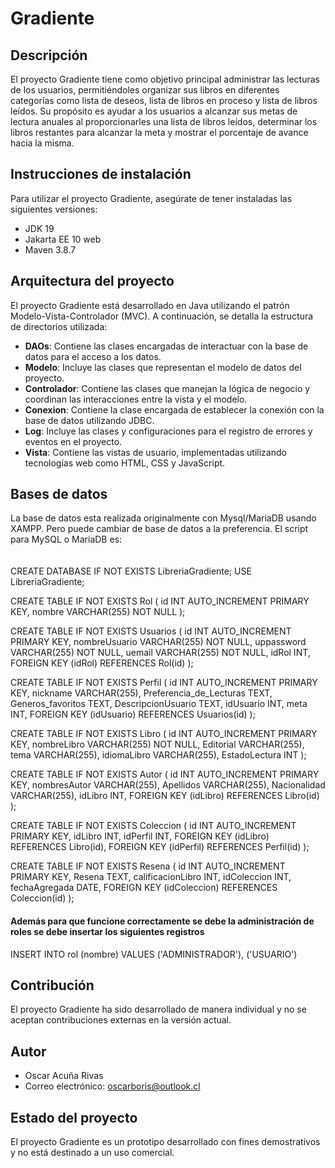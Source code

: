 # Gradiente

## Descripción

El proyecto Gradiente tiene como objetivo principal administrar las lecturas de los usuarios, permitiéndoles organizar sus libros en diferentes categorías como lista de deseos, lista de libros en proceso y lista de libros leídos. Su propósito es ayudar a los usuarios a alcanzar sus metas de lectura anuales al proporcionarles una lista de libros leídos, determinar los libros restantes para alcanzar la meta y mostrar el porcentaje de avance hacia la misma.

## Instrucciones de instalación

Para utilizar el proyecto Gradiente, asegúrate de tener instaladas las siguientes versiones:

- JDK 19
- Jakarta EE 10 web
- Maven 3.8.7

## Arquitectura del proyecto

El proyecto Gradiente está desarrollado en Java utilizando el patrón Modelo-Vista-Controlador (MVC). A continuación, se detalla la estructura de directorios utilizada:

- **DAOs**: Contiene las clases encargadas de interactuar con la base de datos para el acceso a los datos.
- **Modelo**: Incluye las clases que representan el modelo de datos del proyecto.
- **Controlador**: Contiene las clases que manejan la lógica de negocio y coordinan las interacciones entre la vista y el modelo.
- **Conexion**: Contiene la clase encargada de establecer la conexión con la base de datos utilizando JDBC.
- **Log**: Incluye las clases y configuraciones para el registro de errores y eventos en el proyecto.
- **Vista**: Contiene las vistas de usuario, implementadas utilizando tecnologías web como HTML, CSS y JavaScript.


## Bases de datos
La base de datos esta realizada originalmente con Mysql/MariaDB usando XAMPP. Pero puede cambiar de base de datos a la preferencia.
El script para MySQL o MariaDB es:
<br>
<br>
<br>
CREATE DATABASE IF NOT EXISTS LibreriaGradiente;
USE LibreriaGradiente;

CREATE TABLE IF NOT EXISTS Rol (
    id INT AUTO_INCREMENT PRIMARY KEY,
    nombre VARCHAR(255) NOT NULL
);

CREATE TABLE IF NOT EXISTS Usuarios (
    id INT AUTO_INCREMENT PRIMARY KEY,
    nombreUsuario VARCHAR(255) NOT NULL,
    uppassword VARCHAR(255) NOT NULL,
    uemail VARCHAR(255) NOT NULL,
    idRol INT,
    FOREIGN KEY (idRol) REFERENCES Rol(id)
);

CREATE TABLE IF NOT EXISTS Perfil (
    id INT AUTO_INCREMENT PRIMARY KEY,
    nickname VARCHAR(255),
    Preferencia_de_Lecturas TEXT,
    Generos_favoritos TEXT,
    DescripcionUsuario TEXT,
    idUsuario INT,
    meta INT,
    FOREIGN KEY (idUsuario) REFERENCES Usuarios(id)
);

CREATE TABLE IF NOT EXISTS Libro (
    id INT AUTO_INCREMENT PRIMARY KEY,
    nombreLibro VARCHAR(255) NOT NULL,
    Editorial VARCHAR(255),
    tema VARCHAR(255),
    idiomaLibro VARCHAR(255),
    EstadoLectura INT
);

CREATE TABLE IF NOT EXISTS Autor (
    id INT AUTO_INCREMENT PRIMARY KEY,
    nombresAutor VARCHAR(255),
    Apellidos VARCHAR(255),
    Nacionalidad VARCHAR(255),
    idLibro INT,
    FOREIGN KEY (idLibro) REFERENCES Libro(id)
);

CREATE TABLE IF NOT EXISTS Coleccion (
    id INT AUTO_INCREMENT PRIMARY KEY,
    idLibro INT,
    idPerfil INT,
    FOREIGN KEY (idLibro) REFERENCES Libro(id),
    FOREIGN KEY (idPerfil) REFERENCES Perfil(id)
);

CREATE TABLE IF NOT EXISTS Resena (
    id INT AUTO_INCREMENT PRIMARY KEY,
    Resena TEXT,
    calificacionLibro INT,
    idColeccion INT,
    fechaAgregada DATE,
    FOREIGN KEY (idColeccion) REFERENCES Coleccion(id)
);

#### Además para que funcione correctamente se debe la administración de roles se debe insertar los siguientes registros
INSERT INTO rol (nombre) VALUES ('ADMINISTRADOR'), ('USUARIO') 


## Contribución

El proyecto Gradiente ha sido desarrollado de manera individual y no se aceptan contribuciones externas en la versión actual.

## Autor

- Oscar Acuña Rivas
- Correo electrónico: oscarboris@outlook.cl

## Estado del proyecto

El proyecto Gradiente es un prototipo desarrollado con fines demostrativos y no está destinado a un uso comercial.

